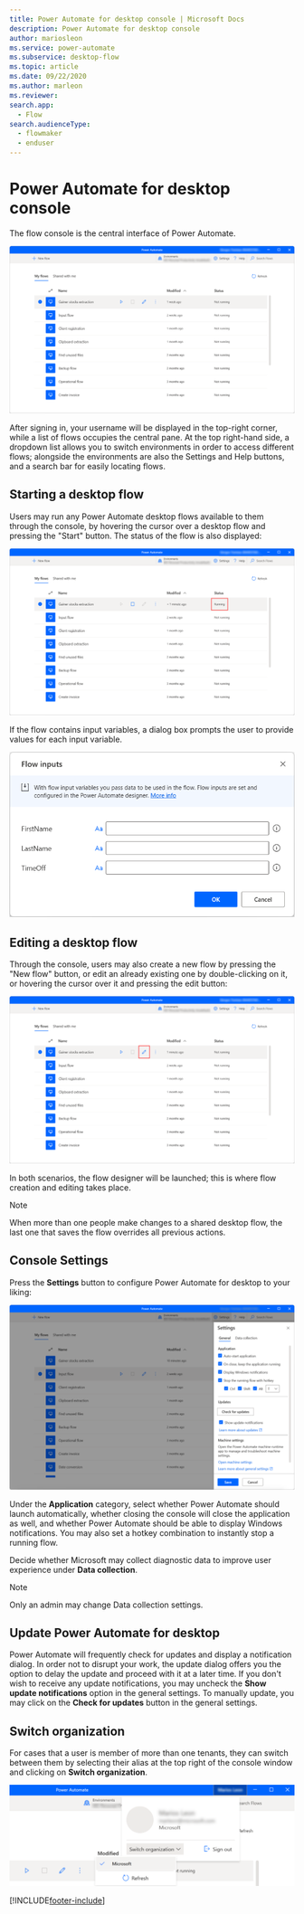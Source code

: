 ```yaml
---
title: Power Automate for desktop console | Microsoft Docs
description: Power Automate for desktop console
author: mariosleon
ms.service: power-automate
ms.subservice: desktop-flow
ms.topic: article
ms.date: 09/22/2020
ms.author: marleon
ms.reviewer: 
search.app: 
  - Flow
search.audienceType: 
  - flowmaker
  - enduser
---
```

# Power Automate for desktop console

The flow console is the central interface of Power Automate.

![The flow console.](./media/console/pad-console.png)

After signing in, your username will be displayed in the top-right corner, while a list of flows occupies the central pane. At the top right-hand side, a dropdown list allows you to switch environments in order to access different flows; alongside the environments are also the Settings and Help buttons, and a search bar for easily locating flows.

## Starting a desktop flow

Users may run any Power Automate desktop flows available to them through the console, by hovering the cursor over a desktop flow and pressing the "Start" button. The status of the flow is also displayed:

![Start a desktop flow.](./media/console/start-flow.png)

If the flow contains input variables, a dialog box prompts the user to provide values for each input variable.

![Flow inputs dialog.](./media/console/start-flow-inputs.png)

## Editing a desktop flow

Through the console, users may also create a new flow by pressing the "New flow" button, or edit an already existing one by double-clicking on it, or hovering the cursor over it and pressing the edit button:

![Create or edit a desktop flow.](./media/console/create-edit-flow.png)

In both scenarios, the flow designer will be launched; this is where flow creation and editing takes place.

>[!NOTE]
> When more than one people make changes to a shared desktop flow, the last one that saves the flow overrides all previous actions.


## Console Settings

Press the **Settings** button to configure Power Automate for desktop to your liking:

![The Console Settings panel.](./media/console/console-settings-panel.png)

Under the **Application** category, select whether Power Automate should launch automatically, whether closing the console will close the application as well, and whether Power Automate should be able to display Windows notifications. You may also set a hotkey combination to instantly stop a running flow.

Decide whether Microsoft may collect diagnostic data to improve user experience under **Data collection**. 

>[!NOTE]
>Only an admin may change Data collection settings.


## Update Power Automate for desktop

Power Automate will frequently check for updates and display a notification dialog. In order not to disrupt your work, the update dialog offers you the option to delay the update and proceed with it at a later time. If you don't wish to receive any update notifications, you may uncheck the **Show update notifications** option in the general settings. To manually update, you may click on the **Check for updates** button in the general settings.

## Switch organization

For cases that a user is member of more than one tenants, they can switch between them by selecting their alias at the top right of the console window and clicking on **Switch organization**.

![Switch tenants.](./media/console/switch-tenant.png)

[!INCLUDE[footer-include](../includes/footer-banner.md)]